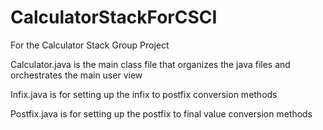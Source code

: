 # CalculatorStackForCSCI
For the Calculator Stack Group Project

Calculator.java is the main class file that organizes the java files and orchestrates the main user view

Infix.java is for setting up the infix to postfix conversion methods

Postfix.java is for setting up the postfix to final value conversion methods

